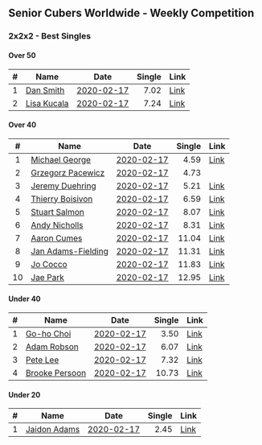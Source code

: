 ## Senior Cubers Worldwide - Weekly Competition
### 2x2x2 - Best Singles

#### Over 50

| # | Name | Date | Single | Link |
| :--: | -- | :--: | --: | -- |
| 1 |[Dan Smith](../persons/dan_smith.md) |[2020-02-17](2020-02-17.md) |7.02 | [Link](https://www.facebook.com/events/176704156956327/permalink/178124056814337/) |
| 2 |[Lisa Kucala](../persons/lisa_kucala.md) |[2020-02-17](2020-02-17.md) |7.24 | [Link](https://www.facebook.com/events/176704156956327/permalink/177822780177798/) |

#### Over 40

| # | Name | Date | Single | Link |
| :--: | -- | :--: | --: | -- |
| 1 |[Michael George](../persons/michael_george.md) |[2020-02-17](2020-02-17.md) |4.59 | [Link](https://www.facebook.com/events/176704156956327/permalink/178424350117641/) |
| 2 |[Grzegorz Pacewicz](../persons/grzegorz_pacewicz.md) |[2020-02-17](2020-02-17.md) |4.73 | |
| 3 |[Jeremy Duehring](../persons/jeremy_duehring.md) |[2020-02-17](2020-02-17.md) |5.21 | [Link](https://www.facebook.com/events/176704156956327/permalink/177381356888607/) |
| 4 |[Thierry Boisivon](../persons/thierry_boisivon.md) |[2020-02-17](2020-02-17.md) |6.59 | [Link](https://www.facebook.com/events/176704156956327/permalink/181037429856333/) |
| 5 |[Stuart Salmon](../persons/stuart_salmon.md) |[2020-02-17](2020-02-17.md) |8.07 | [Link](https://www.facebook.com/events/176704156956327/permalink/181182663175143/) |
| 6 |[Andy Nicholls](../persons/andy_nicholls.md) |[2020-02-17](2020-02-17.md) |8.31 | [Link](https://www.facebook.com/events/176704156956327/permalink/177170673576342/) |
| 7 |[Aaron Cumes](../persons/aaron_cumes.md) |[2020-02-17](2020-02-17.md) |11.04 | [Link](https://www.facebook.com/events/176704156956327/permalink/178556813437728/) |
| 8 |[Jan Adams-Fielding](../persons/jan_adams-fielding.md) |[2020-02-17](2020-02-17.md) |11.31 | [Link](https://www.facebook.com/events/176704156956327/permalink/180508603242549/) |
| 9 |[Jo Cocco](../persons/jo_cocco.md) |[2020-02-17](2020-02-17.md) |11.83 | [Link](https://www.facebook.com/events/176704156956327/permalink/181058473187562/) |
| 10 |[Jae Park](../persons/jae_park.md) |[2020-02-17](2020-02-17.md) |12.95 | [Link](https://www.facebook.com/events/176704156956327/permalink/177449880215088/) |

#### Under 40

| # | Name | Date | Single | Link |
| :--: | -- | :--: | --: | -- |
| 1 |[Go-ho Choi](../persons/go-ho_choi.md) |[2020-02-17](2020-02-17.md) |3.50 | [Link](https://www.facebook.com/events/176704156956327/permalink/178287783464631/) |
| 2 |[Adam Robson](../persons/adam_robson.md) |[2020-02-17](2020-02-17.md) |6.07 | [Link](https://www.facebook.com/events/176704156956327/permalink/178953400064736/) |
| 3 |[Pete Lee](../persons/pete_lee.md) |[2020-02-17](2020-02-17.md) |7.32 | [Link](https://www.facebook.com/events/176704156956327/permalink/179850233308386/) |
| 4 |[Brooke Persoon](../persons/brooke_persoon.md) |[2020-02-17](2020-02-17.md) |10.73 | [Link](https://www.facebook.com/events/176704156956327/permalink/181292296497513/) |

#### Under 20

| # | Name | Date | Single | Link |
| :--: | -- | :--: | --: | -- |
| 1 |[Jaidon Adams](../persons/jaidon_adams.md) |[2020-02-17](2020-02-17.md) |2.45 | [Link](https://www.facebook.com/events/176704156956327/permalink/180633799896696/) |

